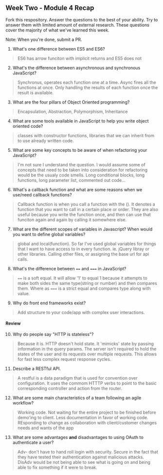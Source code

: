 ## Week Two - Module 4 Recap

Fork this respository. Answer the questions to the best of your ability. Try to answer them with limited amount of external research. These questions cover the majority of what we've learned this week.

Note: When you're done, submit a PR.

1. What's one difference between ES5 and ES6?

>ES6 has arrow funciton with implicit returns and ES5 does not

2. What's the difference between asynchronous and synchronous JavaScript?

>Synchronus, operates each function one at a time. Async fires all the functions
at once. Only handling the results of each function once the result is available.

3. What are the four pillars of Object Oriented programming?

>Encapsulation, Abstraction, Polymorphism, Inheritance

4. What are some tools available in JavaScript to help you write object oriented code?

>classes with constructor functions, libraries that we can inherit from to use already written code.

5. What are some key concepts to be aware of when refactoring your JavaScript?

>I'm not sure I understand the question. I would assume some of concepts that need to
be taken into consideration for refactoring would be the usualy code smells. Long conditional blocks,
long functions, long parameter list, commented out code...

6. What's a callback function and what are some reasons when we use/need callback functions?

>Callback function is when you call a function with the (). It denotes a function that you want to call in a certain place or order.
They are also useful because you write the function once, and then can use that funciton again and again by calling it somewhere else.

7. What are the different scopes of variables in Javascript? When would you want to define global variables?

>global and local(function). So far I've used global variables for things that I want to have access to in every function.
ie. jQuery libray or other libraries. Calling other files, or assigning the base url for api calls.

8. What's the difference between `==` and `===` in JavaScript?

>`==` is a soft equal.  It will allow '1' to equal 1 because it attempts to make
both sides the same type(string or number) and then compares them. Where as `===` is a strict equal and compares type along with value.

9. Why do front end frameworks exist?

>Add structure to your code/app with complex user interactions.


#### Review

10. Why do people say "HTTP is stateless"?

>Because it is. HTTP doesn't hold state. It 'mimicks' state by passing information in the query params. The server isn't required to hold the states
of the user and its requests over multiple requests. This allows for fast less complex request response cycles.

11. Describe a RESTful API.

>A restful is a data paradigm that is used for convention over configuration. It uses the commom HTTTP verbs to point
to the basic corresponding controller and action from the router.

12. What are some main characteristics of a team following an agile workflow?

>Working code. Not waiting for the entire project to be finished before demo'ing to client. Less documentation in favor of working code.
REsponding to change as collaboration with client/customer changes needs and wants of the app

13. What are some advantages **and** disadvantages to using OAuth to authenticate a user?

>Adv- don't have to hand roll login with security. Secure in the fact that they have tested their authentication against malicious attacks.
DisAdv would be not being able to see what is going on and being able to fix something if it were to break.

